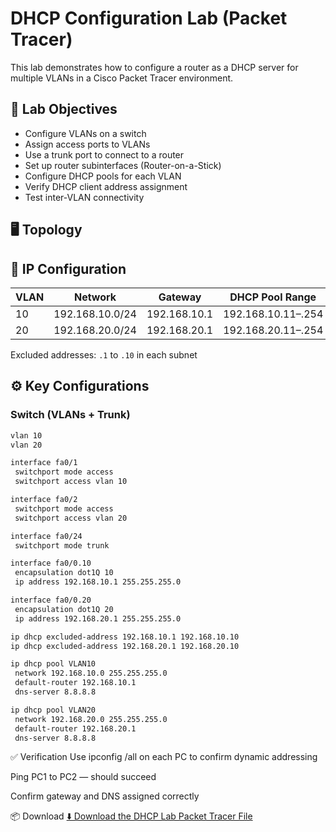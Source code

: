 # DHCP Configuration Lab (Packet Tracer)

This lab demonstrates how to configure a router as a DHCP server for multiple VLANs in a Cisco Packet Tracer environment.

## 🧪 Lab Objectives

- Configure VLANs on a switch
- Assign access ports to VLANs
- Use a trunk port to connect to a router
- Set up router subinterfaces (Router-on-a-Stick)
- Configure DHCP pools for each VLAN
- Verify DHCP client address assignment
- Test inter-VLAN connectivity

## 🖥️ Topology



## 🧩 IP Configuration

| VLAN | Network        | Gateway         | DHCP Pool Range       |
|------|----------------|------------------|------------------------|
| 10   | 192.168.10.0/24 | 192.168.10.1     | 192.168.10.11–.254     |
| 20   | 192.168.20.0/24 | 192.168.20.1     | 192.168.20.11–.254     |

Excluded addresses: `.1` to `.10` in each subnet

## ⚙️ Key Configurations

### Switch (VLANs + Trunk)
```bash
vlan 10
vlan 20

interface fa0/1
 switchport mode access
 switchport access vlan 10

interface fa0/2
 switchport mode access
 switchport access vlan 20

interface fa0/24
 switchport mode trunk

interface fa0/0.10
 encapsulation dot1Q 10
 ip address 192.168.10.1 255.255.255.0

interface fa0/0.20
 encapsulation dot1Q 20
 ip address 192.168.20.1 255.255.255.0

ip dhcp excluded-address 192.168.10.1 192.168.10.10
ip dhcp excluded-address 192.168.20.1 192.168.20.10

ip dhcp pool VLAN10
 network 192.168.10.0 255.255.255.0
 default-router 192.168.10.1
 dns-server 8.8.8.8

ip dhcp pool VLAN20
 network 192.168.20.0 255.255.255.0
 default-router 192.168.20.1
 dns-server 8.8.8.8

```

✅ Verification
Use ipconfig /all on each PC to confirm dynamic addressing

Ping PC1 to PC2 — should succeed

Confirm gateway and DNS assigned correctly

📦 Download
[⬇️ Download the DHCP Lab Packet Tracer File](https://github.com/codeemployee/network-labs/raw/main/dhcp_lab.pkt)


